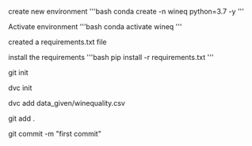 create new environment
'''bash
conda create -n wineq python=3.7 -y
'''

Activate environment
'''bash
conda activate wineq
'''

created a requirements.txt file

install the requirements
'''bash
pip install -r requirements.txt
'''

git init

dvc init

dvc add data_given/winequality.csv

git add .

git commit -m "first commit"

